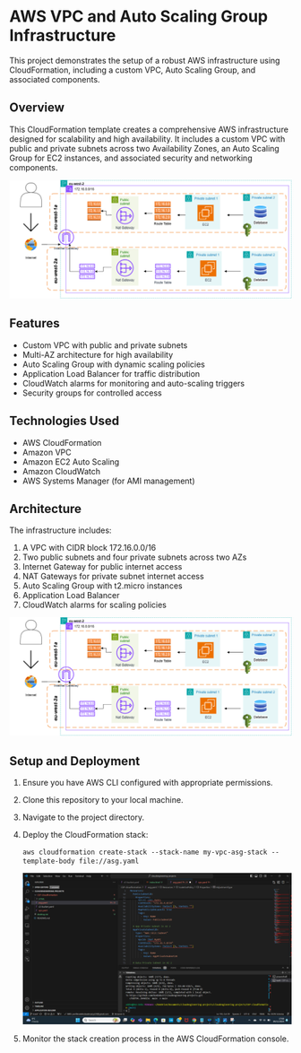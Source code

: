 # AWS VPC and Auto Scaling Group Infrastructure

This project demonstrates the setup of a robust AWS infrastructure using CloudFormation, including a custom VPC, Auto Scaling Group, and associated components.
## Overview
This CloudFormation template creates a comprehensive AWS infrastructure designed for scalability and high availability. It includes a custom VPC with public and private subnets across two Availability Zones, an Auto Scaling Group for EC2 instances, and associated security and networking components.

![VPC Architecture Diagram](images/VPC.png)

## Features
- Custom VPC with public and private subnets
- Multi-AZ architecture for high availability
- Auto Scaling Group with dynamic scaling policies
- Application Load Balancer for traffic distribution
- CloudWatch alarms for monitoring and auto-scaling triggers
- Security groups for controlled access

## Technologies Used
- AWS CloudFormation
- Amazon VPC
- Amazon EC2 Auto Scaling
- Amazon CloudWatch
- AWS Systems Manager (for AMI management)

## Architecture
The infrastructure includes:
1. A VPC with CIDR block 172.16.0.0/16
2. Two public subnets and four private subnets across two AZs
3. Internet Gateway for public internet access
4. NAT Gateways for private subnet internet access
5. Auto Scaling Group with t2.micro instances
6. Application Load Balancer
7. CloudWatch alarms for scaling policies

![VPC Architecture Diagram](images/VPC.png)


## Setup and Deployment
1. Ensure you have AWS CLI configured with appropriate permissions.
2. Clone this repository to your local machine.
3. Navigate to the project directory.
4. Deploy the CloudFormation stack:
   ```
   aws cloudformation create-stack --stack-name my-vpc-asg-stack --template-body file://asg.yaml
   ```
   ![ASG CloudFormation](images/ASG-Cloudformation.png)

5. Monitor the stack creation process in the AWS CloudFormation console.